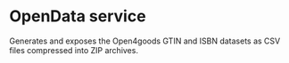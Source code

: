 # OpenData service

Generates and exposes the Open4goods GTIN and ISBN datasets as CSV files compressed into ZIP archives.
